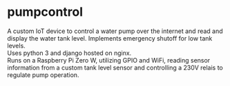 # pumpcontrol
A custom IoT device to control a water pump over the internet and read and display the water tank level. Implements emergency shutoff for low tank levels.<br>
Uses python 3 and django hosted on nginx.<br>
Runs on a Raspberry Pi Zero W, utilizing GPIO and WiFi, reading sensor information from a custom tank level sensor and controlling a 230V relais to regulate pump operation.
